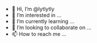 - 👋 Hi, I’m @lytlytly
- 👀 I’m interested in ...
- 🌱 I’m currently learning ...
- 💞️ I’m looking to collaborate on ...
- 📫 How to reach me ...

<!---
lytlytly/lytlytly is a ✨ special ✨ repository because its `README.md` (this file) appears on your GitHub profile.
You can click the Preview link to take a look at your changes.
--->
